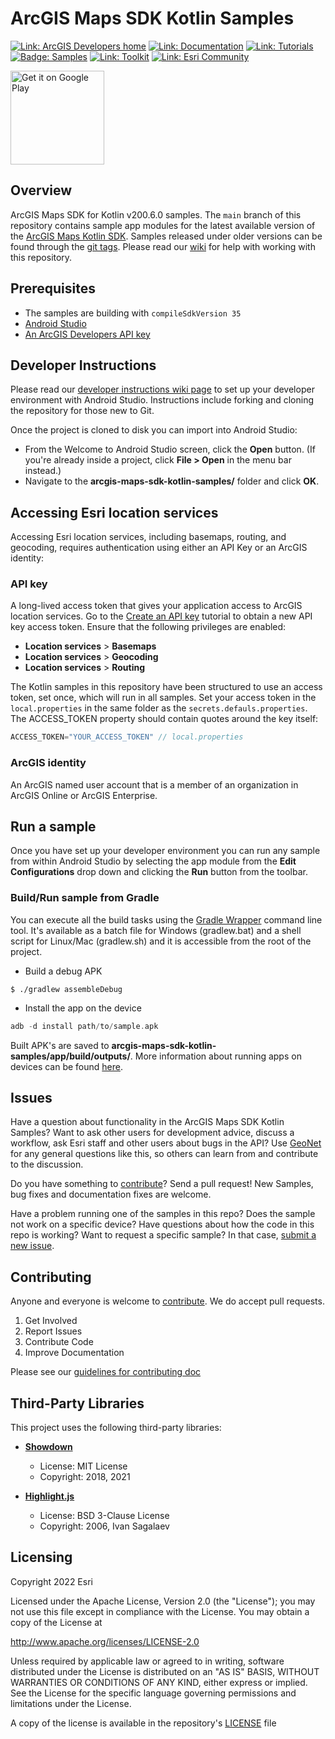 # ArcGIS Maps SDK Kotlin Samples 

[![Link: ArcGIS Developers home](https://img.shields.io/badge/ArcGIS%20Developers%20Home-633b9b?style=flat-square)](https://developers.arcgis.com)
[![Link: Documentation](https://img.shields.io/badge/Documentation-633b9b?style=flat-square)](https://developers.arcgis.com/kotlin/)
[![Link: Tutorials](https://img.shields.io/badge/Tutorials-633b9b?style=flat-square)](https://developers.arcgis.com/documentation/mapping-apis-and-services/tutorials/)
[![Badge: Samples](https://img.shields.io/badge/Samples-633b9b?style=flat-square)](https://developers.arcgis.com/kotlin/sample-code/)
[![Link: Toolkit](https://img.shields.io/badge/Toolkit-633b9b?style=flat-square)](https://developers.arcgis.com/kotlin/toolkit/)
[![Link: Esri Community](https://img.shields.io/badge/🙋-Get%20help%20in%20Esri%20Community-633b9b?style=flat-square)](https://community.esri.com/t5/kotlin-maps-sdk-questions/bd-p/kotlin-maps-sdk-questions)

<a href='https://play.google.com/store/apps/details?id=com.esri.arcgismaps.kotlin.sampleviewer'> <img src='https://github.com/user-attachments/assets/924c2721-9a8a-4387-8fa2-c1b6f99f6bac' alt='Get it on Google Play' width="150" /></a>

## Overview

ArcGIS Maps SDK for Kotlin v200.6.0 samples.  The `main` branch of this repository contains sample app modules for the latest available version of the [ArcGIS Maps Kotlin SDK](https://developers.arcgis.com/kotlin/). Samples released under older versions can be found through the [git tags](https://github.com/Esri/arcgis-maps-sdk-kotlin-samples/tags).  Please read our [wiki](https://github.com/Esri/arcgis-maps-sdk-kotlin-samples/wiki) for help with working with this repository.

## Prerequisites

* The samples are building with `compileSdkVersion 35`
* [Android Studio](http://developer.android.com/sdk/index.html)
* [An ArcGIS Developers API key](https://developers.arcgis.com/kotlin/get-started/#3-get-an-api-key)

## Developer Instructions

Please read our [developer instructions wiki page](https://github.com/Esri/arcgis-maps-sdk-kotlin-samples/wiki/Developer-Instructions) to set up your developer environment with Android Studio.  Instructions include forking and cloning the repository for those new to Git.

Once the project is cloned to disk you can import into Android Studio:

* From the Welcome to Android Studio screen, click the **Open** button. (If you're already inside a project, click **File > Open** in the menu bar instead.)
* Navigate to the **arcgis-maps-sdk-kotlin-samples/** folder and click **OK**.

## Accessing Esri location services

Accessing Esri location services, including basemaps, routing, and geocoding, requires authentication using either an API Key or an ArcGIS identity:

### API key

A long-lived access token that gives your application access to ArcGIS location services. Go to the [Create an API key](https://links.esri.com/create-an-api-key) tutorial to obtain a new API key access token. Ensure that the following privileges are enabled:

  * **Location services** > **Basemaps**
  * **Location services** > **Geocoding**
  * **Location services** > **Routing**

The Kotlin samples in this repository have been structured to use an access token, set once, which will run in all samples.
Set your access token in the `local.properties` in the same folder as the `secrets.defauls.properties`.
The ACCESS_TOKEN property should contain quotes around the key itself:
```gradle
ACCESS_TOKEN="YOUR_ACCESS_TOKEN" // local.properties
```

### ArcGIS identity

An ArcGIS named user account that is a member of an organization in ArcGIS Online or ArcGIS Enterprise.

## Run a sample

Once you have set up your developer environment you can run any sample from within Android Studio by selecting the app module from the **Edit Configurations** drop down and clicking the **Run** button from the toolbar.

### Build/Run sample from Gradle

You can execute all the build tasks using the [Gradle Wrapper](https://docs.gradle.org/current/userguide/gradle_wrapper.html) command line tool. It's available as a batch file for Windows (gradlew.bat) and a shell script for Linux/Mac (gradlew.sh) and it is accessible from the root of the project.  

* Build a debug APK

```
$ ./gradlew assembleDebug
```

* Install the app on the device

```adb
adb -d install path/to/sample.apk
```

Built APK's are saved to **arcgis-maps-sdk-kotlin-samples/app/build/outputs/**. More information about running apps on devices can be found [here](https://developer.android.com/studio/run/device.html).

## Issues

Have a question about functionality in the ArcGIS Maps SDK Kotlin Samples? Want to ask other users for development advice, discuss a workflow, ask Esri staff and other users about bugs in the API? Use [GeoNet](https://community.esri.com/t5/kotlin-maps-sdk-questions/bd-p/kotlin-maps-sdk-questions) for any general questions like this, so others can learn from and contribute to the discussion.

Do you have something to [contribute](.github/CONTRIBUTING.md)? Send a pull request! New Samples, bug fixes and documentation fixes are welcome.

Have a problem running one of the samples in this repo? Does the sample not work on a specific device? Have questions about how the code in this repo is working? Want to request a specific sample? In that case, [submit a new issue](https://github.com/Esri/arcgis-maps-sdk-kotlin-samples/issues).

## Contributing

Anyone and everyone is welcome to [contribute](.github/CONTRIBUTING.md). We do accept pull requests.

1. Get Involved
2. Report Issues
3. Contribute Code
4. Improve Documentation

Please see our [guidelines for contributing doc](https://github.com/Esri/contributing/blob/master/README.md)

## Third-Party Libraries

This project uses the following third-party libraries:

- **[Showdown](https://github.com/showdownjs/showdown/blob/master/LICENSE)**
  - License: MIT License
  - Copyright: 2018, 2021

- **[Highlight.js](https://github.com/highlightjs/highlight.js/blob/main/LICENSE)**
  - License: BSD 3-Clause License
  - Copyright: 2006, Ivan Sagalaev

## Licensing

Copyright 2022 Esri

Licensed under the Apache License, Version 2.0 (the "License"); you may not use this file except in compliance with the License. You may obtain a copy of the License at

http://www.apache.org/licenses/LICENSE-2.0

Unless required by applicable law or agreed to in writing, software distributed under the License is distributed on an "AS IS" BASIS, WITHOUT WARRANTIES OR CONDITIONS OF ANY KIND, either express or implied. See the License for the specific language governing permissions and limitations under the License.

A copy of the license is available in the repository's [LICENSE](LICENSE?raw=1) file

